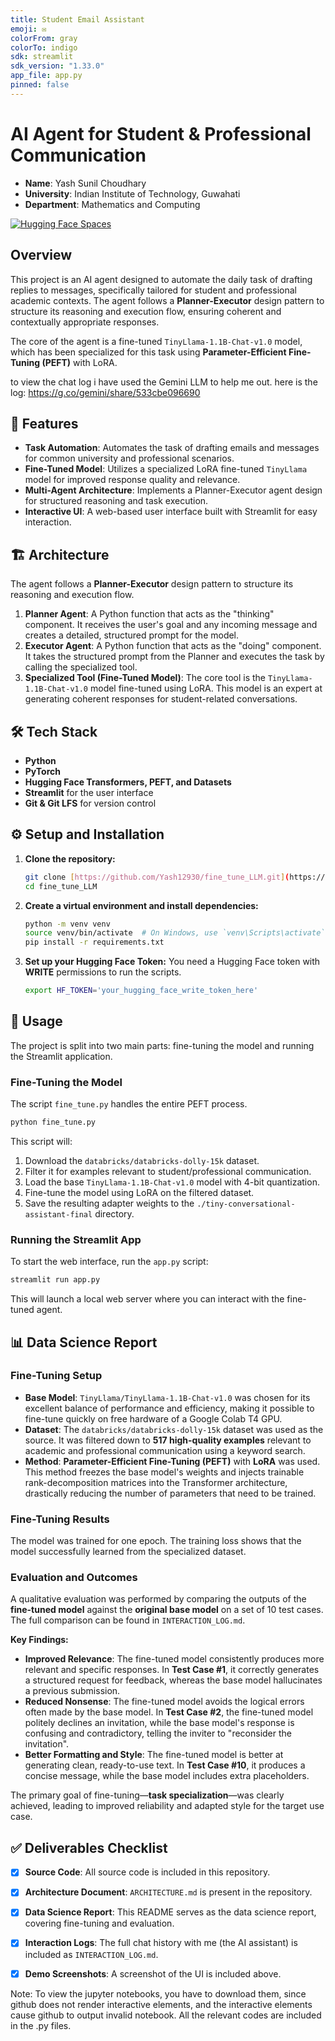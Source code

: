 ```yaml
---
title: Student Email Assistant
emoji: ✉️
colorFrom: gray
colorTo: indigo
sdk: streamlit
sdk_version: "1.33.0"
app_file: app.py
pinned: false
---
```


# AI Agent for Student & Professional Communication

* **Name**: Yash Sunil Choudhary
* **University**: Indian Institute of Technology, Guwahati
* **Department**: Mathematics and Computing

[![Hugging Face Spaces](https://img.shields.io/badge/%F0%9F%A4%97%20Hugging%20Face-Spaces-blue)](https://huggingface.co/spaces/Yash12930/model)

## Overview

This project is an AI agent designed to automate the daily task of drafting replies to messages, specifically tailored for student and professional academic contexts. The agent follows a **Planner-Executor** design pattern to structure its reasoning and execution flow, ensuring coherent and contextually appropriate responses.

The core of the agent is a fine-tuned `TinyLlama-1.1B-Chat-v1.0` model, which has been specialized for this task using **Parameter-Efficient Fine-Tuning (PEFT)** with LoRA.

to view the chat log i have used the Gemini LLM to help me out.
here is the log: https://g.co/gemini/share/533cbe096690

## 📜 Features

* **Task Automation**: Automates the task of drafting emails and messages for common university and professional scenarios.
* **Fine-Tuned Model**: Utilizes a specialized LoRA fine-tuned `TinyLlama` model for improved response quality and relevance.
* **Multi-Agent Architecture**: Implements a Planner-Executor agent design for structured reasoning and task execution.
* **Interactive UI**: A web-based user interface built with Streamlit for easy interaction.

## 🏗️ Architecture

The agent follows a **Planner-Executor** design pattern to structure its reasoning and execution flow.

1.  **Planner Agent**: A Python function that acts as the "thinking" component. It receives the user's goal and any incoming message and creates a detailed, structured prompt for the model.
2.  **Executor Agent**: A Python function that acts as the "doing" component. It takes the structured prompt from the Planner and executes the task by calling the specialized tool.
3.  **Specialized Tool (Fine-Tuned Model)**: The core tool is the `TinyLlama-1.1B-Chat-v1.0` model fine-tuned using LoRA. This model is an expert at generating coherent responses for student-related conversations.


## 🛠️ Tech Stack

* **Python**
* **PyTorch**
* **Hugging Face Transformers, PEFT, and Datasets**
* **Streamlit** for the user interface
* **Git & Git LFS** for version control

## ⚙️ Setup and Installation

1.  **Clone the repository:**
    ```bash
    git clone [https://github.com/Yash12930/fine_tune_LLM.git](https://github.com/Yash12930/fine_tune_LLM.git)
    cd fine_tune_LLM
    ```

2.  **Create a virtual environment and install dependencies:**
    ```bash
    python -m venv venv
    source venv/bin/activate  # On Windows, use `venv\Scripts\activate`
    pip install -r requirements.txt
    ```

3.  **Set up your Hugging Face Token:**
    You need a Hugging Face token with **WRITE** permissions to run the scripts.
    ```bash
    export HF_TOKEN='your_hugging_face_write_token_here'
    ```

## 🚀 Usage

The project is split into two main parts: fine-tuning the model and running the Streamlit application.

### Fine-Tuning the Model
The script `fine_tune.py` handles the entire PEFT process.
```bash
python fine_tune.py
```
This script will:
1.  Download the `databricks/databricks-dolly-15k` dataset.
2.  Filter it for examples relevant to student/professional communication.
3.  Load the base `TinyLlama-1.1B-Chat-v1.0` model with 4-bit quantization.
4.  Fine-tune the model using LoRA on the filtered dataset.
5.  Save the resulting adapter weights to the `./tiny-conversational-assistant-final` directory.

### Running the Streamlit App
To start the web interface, run the `app.py` script:
```bash
streamlit run app.py
```
This will launch a local web server where you can interact with the fine-tuned agent.

## 📊 Data Science Report

### Fine-Tuning Setup
* **Base Model**: `TinyLlama/TinyLlama-1.1B-Chat-v1.0` was chosen for its excellent balance of performance and efficiency, making it possible to fine-tune quickly on free hardware of a Google Colab T4 GPU.
* **Dataset**: The `databricks/databricks-dolly-15k` dataset was used as the source. It was filtered down to **517 high-quality examples** relevant to academic and professional communication using a keyword search.
* **Method**: **Parameter-Efficient Fine-Tuning (PEFT)** with **LoRA** was used. This method freezes the base model's weights and injects trainable rank-decomposition matrices into the Transformer architecture, drastically reducing the number of parameters that need to be trained.

### Fine-Tuning Results
The model was trained for one epoch. The training loss shows that the model successfully learned from the specialized dataset.


### Evaluation and Outcomes
A qualitative evaluation was performed by comparing the outputs of the **fine-tuned model** against the **original base model** on a set of 10 test cases. The full comparison can be found in `INTERACTION_LOG.md`.

**Key Findings:**
* **Improved Relevance**: The fine-tuned model consistently produces more relevant and specific responses. In **Test Case #1**, it correctly generates a structured request for feedback, whereas the base model hallucinates a previous submission.
* **Reduced Nonsense**: The fine-tuned model avoids the logical errors often made by the base model. In **Test Case #2**, the fine-tuned model politely declines an invitation, while the base model's response is confusing and contradictory, telling the inviter to "reconsider the invitation".
* **Better Formatting and Style**: The fine-tuned model is better at generating clean, ready-to-use text. In **Test Case #10**, it produces a concise message, while the base model includes extra placeholders.

The primary goal of fine-tuning—**task specialization**—was clearly achieved, leading to improved reliability and adapted style for the target use case.

## ✅ Deliverables Checklist

* [x] **Source Code**: All source code is included in this repository.
* [x] **Architecture Document**: `ARCHITECTURE.md` is present in the repository.
* [x] **Data Science Report**: This README serves as the data science report, covering fine-tuning and evaluation.
* [x] **Interaction Logs**: The full chat history with me (the AI assistant) is included as `INTERACTION_LOG.md`.
* [x] **Demo Screenshots**: A screenshot of the UI is included above.



Note: To view the jupyter notebooks, you have to download them, since github does not render interactive elements, and the interactive elements cause github to output invalid notebook. All the relevant codes are included in the .py files.
